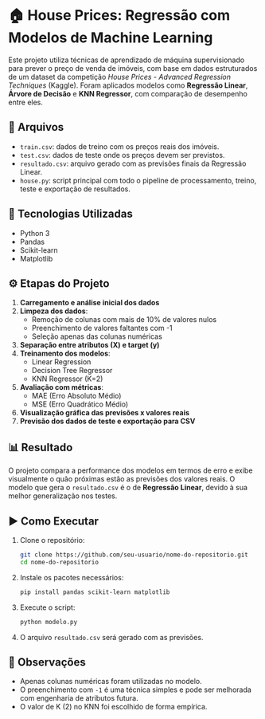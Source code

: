 
# 🏠 House Prices: Regressão com Modelos de Machine Learning

Este projeto utiliza técnicas de aprendizado de máquina supervisionado para prever o preço de venda de imóveis, com base em dados estruturados de um dataset da competição *House Prices - Advanced Regression Techniques* (Kaggle). Foram aplicados modelos como **Regressão Linear**, **Árvore de Decisão** e **KNN Regressor**, com comparação de desempenho entre eles.

## 📁 Arquivos

- `train.csv`: dados de treino com os preços reais dos imóveis.
- `test.csv`: dados de teste onde os preços devem ser previstos.
- `resultado.csv`: arquivo gerado com as previsões finais da Regressão Linear.
- `house.py`: script principal com todo o pipeline de processamento, treino, teste e exportação de resultados.

## 🚀 Tecnologias Utilizadas

- Python 3
- Pandas
- Scikit-learn
- Matplotlib

## ⚙️ Etapas do Projeto

1. **Carregamento e análise inicial dos dados**
2. **Limpeza dos dados**:
   - Remoção de colunas com mais de 10% de valores nulos
   - Preenchimento de valores faltantes com -1
   - Seleção apenas das colunas numéricas
3. **Separação entre atributos (X) e target (y)**
4. **Treinamento dos modelos**:
   - Linear Regression
   - Decision Tree Regressor
   - KNN Regressor (K=2)
5. **Avaliação com métricas**:
   - MAE (Erro Absoluto Médio)
   - MSE (Erro Quadrático Médio)
6. **Visualização gráfica das previsões x valores reais**
7. **Previsão dos dados de teste e exportação para CSV**

## 📊 Resultado

O projeto compara a performance dos modelos em termos de erro e exibe visualmente o quão próximas estão as previsões dos valores reais. O modelo que gera o `resultado.csv` é o de **Regressão Linear**, devido à sua melhor generalização nos testes.

## ▶️ Como Executar

1. Clone o repositório:
   ```bash
   git clone https://github.com/seu-usuario/nome-do-repositorio.git
   cd nome-do-repositorio
   ```
2. Instale os pacotes necessários:
   ```bash
   pip install pandas scikit-learn matplotlib
   ```
3. Execute o script:
   ```bash
   python modelo.py
   ```
4. O arquivo `resultado.csv` será gerado com as previsões.

## 📝 Observações

- Apenas colunas numéricas foram utilizadas no modelo.
- O preenchimento com `-1` é uma técnica simples e pode ser melhorada com engenharia de atributos futura.
- O valor de K (2) no KNN foi escolhido de forma empírica.
